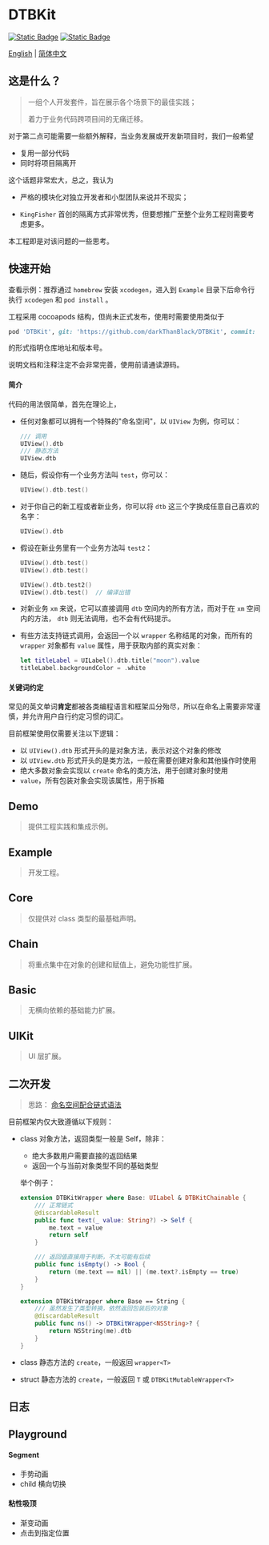 # DTBKit


 [![Static Badge](https://img.shields.io/badge/iOS-Swift-green)]() [![Static Badge](https://img.shields.io/badge/Cocoapods-1.12.1-green)]()



[English](https://github.com/darkThanBlack/DTBKit/blob/main/README.md) |  [简体中文](https://github.com/darkThanBlack/DTBKit/README.zh-CN.md)



## 这是什么？

> 一组个人开发套件，旨在展示各个场景下的最佳实践；
>
> 着力于业务代码跨项目间的无痛迁移。



对于第二点可能需要一些额外解释，当业务发展或开发新项目时，我们一般希望

* 复用一部分代码
* 同时将项目隔离开

这个话题非常宏大，总之，我认为

* 严格的模块化对独立开发者和小型团队来说并不现实；

*  ``KingFisher`` 首创的隔离方式非常优秀，但要想推广至整个业务工程则需要考虑更多。

本工程即是对该问题的一些思考。



## 快速开始

查看示例：推荐通过 ``homebrew`` 安装 ``xcodegen``，进入到 ``Example`` 目录下后命令行执行 ``xcodegen`` 和 ``pod install`` 。

工程采用 cocoapods 结构，但尚未正式发布，使用时需要使用类似于

```ruby
pod 'DTBKit', git: 'https://github.com/darkThanBlack/DTBKit', commit: 'dd3acb'
```

的形式指明仓库地址和版本号。

说明文档和注释注定不会非常完善，使用前请通读源码。



#### 简介

代码的用法很简单，首先在理论上，

* 任何对象都可以拥有一个特殊的"命名空间"，以 ``UIView`` 为例，你可以：

    ```swift
    /// 调用
    UIView().dtb
    /// 静态方法
    UIView.dtb
    ```

* 随后，假设你有一个业务方法叫 ``test``，你可以：

    ```swift
    UIView().dtb.test()
    ```

* 对于你自己的新工程或者新业务，你可以将 ``dtb`` 这三个字换成任意自己喜欢的名字：

    ```swift
    UIView().dtb
    ```

* 假设在新业务里有一个业务方法叫 ``test2``：

    ```swift
    UIView().dtb.test()
    UIView().dtb.test()
    
    UIView().dtb.test2()
    UIView().dtb.test()  // 编译出错
    ```

* 对新业务 ``xm`` 来说，它可以直接调用 ``dtb`` 空间内的所有方法，而对于在 ``xm`` 空间内的方法， ``dtb`` 则无法调用，也不会有代码提示。

* 有些方法支持链式调用，会返回一个以 ``wrapper`` 名称结尾的对象，而所有的 ``wrapper`` 对象都有 ``value`` 属性，用于获取内部的真实对象：

    ```swift
    let titleLabel = UILabel().dtb.title("moon").value
    titleLabel.backgroundColor = .white
    ```



#### 关键词约定

常见的英文单词**肯定**都被各类编程语言和框架瓜分殆尽，所以在命名上需要非常谨慎，并允许用户自行约定习惯的词汇。

目前框架使用仅需要关注以下逻辑：

* 以 ``UIView().dtb`` 形式开头的是对象方法，表示对这个对象的修改
* 以 ``UIView.dtb`` 形式开头的是类方法，一般在需要创建对象和其他操作时使用
* 绝大多数对象会实现以 ``create`` 命名的类方法，用于创建对象时使用
* ``value``，所有包装对象会实现该属性，用于拆箱



## Demo

> 提供工程实践和集成示例。



## Example

> 开发工程。



## Core

> 仅提供对 class 类型的最基础声明。



## Chain

> 将重点集中在对象的创建和赋值上，避免功能性扩展。



## Basic

> 无横向依赖的基础能力扩展。



## UIKit

> UI 层扩展。



## 二次开发

> 思路： [命名空间配合链式语法](https://darkthanblack.github.io/blogs/06-bp-namespace/)



目前框架内仅大致遵循以下规则：

* class 对象方法，返回类型一般是 Self，除非：

    * 绝大多数用户需要直接的返回结果
    * 返回一个与当前对象类型不同的基础类型

    举个例子：

    ```swift
    extension DTBKitWrapper where Base: UILabel & DTBKitChainable {
        /// 正常链式
        @discardableResult
        public func text(_ value: String?) -> Self {
            me.text = value
            return self
        }
    
        /// 返回值直接用于判断，不太可能有后续
        public func isEmpty() -> Bool {
            return (me.text == nil) || (me.text?.isEmpty == true)
        }
    }
    
    extension DTBKitWrapper where Base == String {
        /// 虽然发生了类型转换，依然返回包装后的对象
        @discardableResult
        public func ns() -> DTBKitWrapper<NSString>? {
            return NSString(me).dtb
        }
    }
    ```

* class 静态方法的 ``create``，一般返回 ``wrapper<T>``

* struct 静态方法的 ``create``，一般返回 ``T`` 或 ``DTBKitMutableWrapper<T>``



## 日志





## Playground



#### Segment

* 手势动画
* child 横向切换



#### 粘性吸顶

* 渐变动画
* 点击到指定位置
